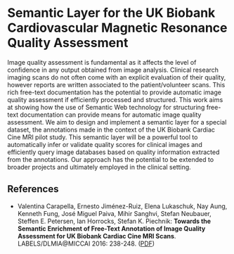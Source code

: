 # Semantic Layer for the UK Biobank Cardiovascular Magnetic Resonance Quality Assessment

Image quality assessment is fundamental as it affects the level of confidence in any output obtained from image analysis. 
Clinical research imaging scans  do  not  often  come  with  an  explicit  evaluation  of  their  quality,  however
reports are written associated to the patient/volunteer scans. This rich free-text documentation has the potential to 
provide automatic image quality assessment if efficiently processed and structured. This work aims at showing how the use
of Semantic Web technology for structuring free-text documentation can provide
means for automatic image quality assessment. We aim to design and implement
a semantic layer for a special dataset, the annotations made in the context of the
UK Biobank Cardiac Cine MRI pilot study. This semantic layer will be a powerful tool to automatically infer or validate quality scores for clinical images and
efficiently query image databases based on quality information extracted from the
annotations. Our approach has the potential to be extended to broader projects and ultimately employed in the clinical setting.

## References

- Valentina Carapella, Ernesto Jiménez-Ruiz, Elena Lukaschuk, Nay Aung, Kenneth Fung, José Miguel Paiva, Mihir Sanghvi, Stefan Neubauer, Steffen E. Petersen, Ian Horrocks, Stefan K. Piechnik:
**Towards the Semantic Enrichment of Free-Text Annotation of Image Quality Assessment for UK Biobank Cardiac Cine MRI Scans**. 
LABELS/DLMIA@MICCAI 2016: 238-248. ([PDF](https://www.cs.ox.ac.uk/files/8298/ukbb-labels-2016_id7.pdf))
